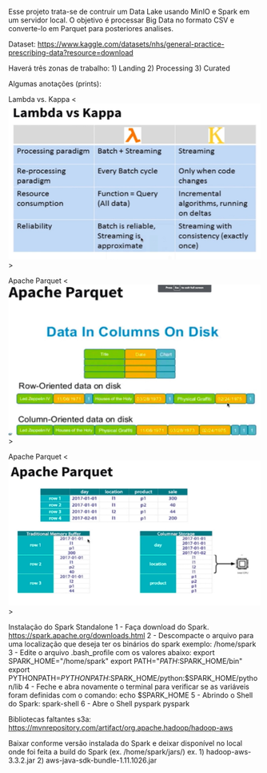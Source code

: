 Esse projeto trata-se de contruir um Data Lake usando MinIO e Spark em um servidor local. O objetivo é processar Big Data no formato CSV e converte-lo em Parquet para posteriores analises.


Dataset: https://www.kaggle.com/datasets/nhs/general-practice-prescribing-data?resource=download

Haverá três zonas de trabalho:
    1) Landing
    2) Processing
    3) Curated


Algumas anotações (prints):

Lambda vs. Kappa
<![Lamba-vs-Kappa](/img/lambda-vs-kappa.png)>

Apache Parquet
<![Parquet](/img/apache-parquet.png)>

Apache Parquet
<![Parquet-Sample](/img/parquet-sample.png)>


Instalação do Spark Standalone
1 - Faça download do Spark.
    https://spark.apache.org/downloads.html
2 - Descompacte o arquivo para uma localização que deseja ter os binários do spark
    exemplo: /home/spark
3 - Edite o arquivo .bash_profile com os valores abaixo:
    export SPARK_HOME="/home/spark"
    export PATH="$PATH:$SPARK_HOME/bin"
    export PYTHONPATH=$PYTHONPATH:$SPARK_HOME/python:$SPARK_HOME/python/lib
4 - Feche e abra novamente o terminal para verificar se as variáveis foram definidas
com o comando:
    echo $SPARK_HOME
5 - Abrindo o Shell do Spark:
    spark-shell
6 - Abre o Shell pyspark
    pyspark


Bibliotecas faltantes s3a:
https://mvnrepository.com/artifact/org.apache.hadoop/hadoop-aws

Baixar conforme versão instalada do Spark e deixar disponível no local onde foi feita a build do Spark (ex. /home/spark/jars/)
ex. 
    1)  hadoop-aws-3.3.2.jar
    2)  aws-java-sdk-bundle-1.11.1026.jar 